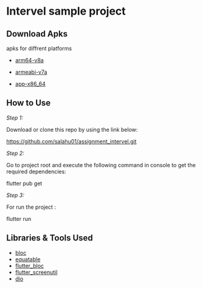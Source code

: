 # Intervel sample project

## Download Apks

apks for diffrent platforms

* [arm64-v8a](https://drive.google.com/file/d/11zqvE2ZDYJQ8oGQ7ezBqwdKscn9Rq-9B/view?usp=sharing)


* [armeabi-v7a](https://drive.google.com/file/d/15yfCbwhKg_15u0tmRgZyo6sFIMKf6q3G/view?usp=sharing)


* [app-x86_64](https://drive.google.com/file/d/1hoh0cFa8EQJ3wJofE8HTaWirBFlbNnL4/view?usp=sharing)


## How to Use 

*Step 1:*

Download or clone this repo by using the link below:


https://github.com/salahu01/assignment_intervel.git



*Step 2:*

Go to project root and execute the following command in console to get the required dependencies: 


flutter pub get 



 *Step 3:*

For run the project :  


flutter run 



## Libraries & Tools Used 

* [bloc](https://pub.dev/packages/bloc)
* [equatable](https://pub.dev/packages/equatable)
* [flutter_bloc](https://pub.dev/packages/flutter_bloc)
* [flutter_screenutil](https://pub.dev/packages/flutter_screenutil)
* [dio](https://pub.dev/packages/dio)

